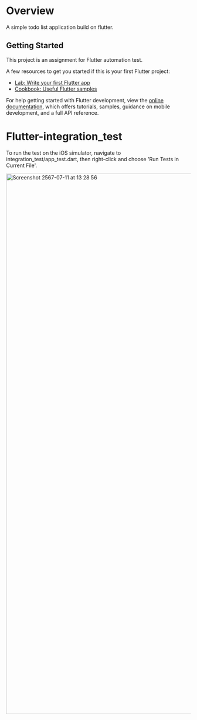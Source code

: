 # Overview

A simple todo list application build on flutter.

## Getting Started

This project is an assignment for Flutter automation test.

A few resources to get you started if this is your first Flutter project:

- [Lab: Write your first Flutter app](https://docs.flutter.dev/get-started/codelab)
- [Cookbook: Useful Flutter samples](https://docs.flutter.dev/cookbook)

For help getting started with Flutter development, view the
[online documentation](https://docs.flutter.dev/), which offers tutorials,
samples, guidance on mobile development, and a full API reference.
# Flutter-integration_test
To run the test on the iOS simulator, navigate to integration_test/app_test.dart, then right-click and choose 'Run Tests in Current File'.

<img width="1470" alt="Screenshot 2567-07-11 at 13 28 56" src="https://github.com/Benzpao-ddts/Flutter-integration_test/assets/172030736/c84d51ce-2e1d-4a84-994f-96ce47b9c312">
